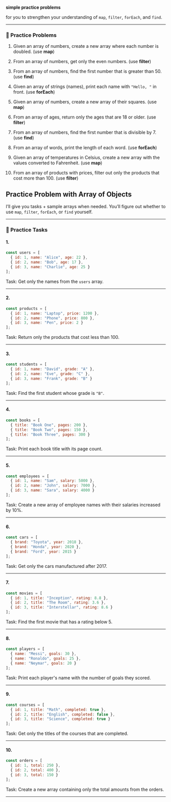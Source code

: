 **simple practice problems** 

for you to strengthen your understanding of `map`, `filter`, `forEach`, and `find`.

---

### 🔹 Practice Problems

1. Given an array of numbers, create a new array where each number is doubled. (use **map**)

2. From an array of numbers, get only the even numbers. (use **filter**)

3. From an array of numbers, find the first number that is greater than 50. (use **find**)

4. Given an array of strings (names), print each name with `"Hello, "` in front. (use **forEach**)

5. Given an array of numbers, create a new array of their squares. (use **map**)

6. From an array of ages, return only the ages that are 18 or older. (use **filter**)

7. From an array of numbers, find the first number that is divisible by 7. (use **find**)

8. From an array of words, print the length of each word. (use **forEach**)

9. Given an array of temperatures in Celsius, create a new array with the values converted to Fahrenheit. (use **map**)

10. From an array of products with prices, filter out only the products that cost more than 100. (use **filter**)



## Practice Problem with Array of Objects

I’ll give you tasks + sample arrays when needed. You’ll figure out whether to use `map`, `filter`, `forEach`, or `find` yourself.

---

### 📝 Practice Tasks

#### 1.

```js
const users = [
  { id: 1, name: "Alice", age: 22 },
  { id: 2, name: "Bob", age: 17 },
  { id: 3, name: "Charlie", age: 25 }
];
```

Task: Get only the names from the `users` array.

---

#### 2.

```js
const products = [
  { id: 1, name: "Laptop", price: 1200 },
  { id: 2, name: "Phone", price: 800 },
  { id: 3, name: "Pen", price: 2 }
];
```

Task: Return only the products that cost less than 100.

---

#### 3.

```js
const students = [
  { id: 1, name: "David", grade: "A" },
  { id: 2, name: "Eve", grade: "C" },
  { id: 3, name: "Frank", grade: "B" }
];
```

Task: Find the first student whose grade is `"B"`.

---

#### 4.

```js
const books = [
  { title: "Book One", pages: 200 },
  { title: "Book Two", pages: 150 },
  { title: "Book Three", pages: 300 }
];
```

Task: Print each book title with its page count.

---

#### 5.

```js
const employees = [
  { id: 1, name: "Sam", salary: 5000 },
  { id: 2, name: "John", salary: 7000 },
  { id: 3, name: "Sara", salary: 4000 }
];
```

Task: Create a new array of employee names with their salaries increased by 10%.

---

#### 6.

```js
const cars = [
  { brand: "Toyota", year: 2018 },
  { brand: "Honda", year: 2020 },
  { brand: "Ford", year: 2015 }
];
```

Task: Get only the cars manufactured after 2017.

---

#### 7.

```js
const movies = [
  { id: 1, title: "Inception", rating: 8.8 },
  { id: 2, title: "The Room", rating: 3.6 },
  { id: 3, title: "Interstellar", rating: 8.6 }
];
```

Task: Find the first movie that has a rating below 5.

---

#### 8.

```js
const players = [
  { name: "Messi", goals: 30 },
  { name: "Ronaldo", goals: 25 },
  { name: "Neymar", goals: 20 }
];
```

Task: Print each player's name with the number of goals they scored.

---

#### 9.

```js
const courses = [
  { id: 1, title: "Math", completed: true },
  { id: 2, title: "English", completed: false },
  { id: 3, title: "Science", completed: true }
];
```

Task: Get only the titles of the courses that are completed.

---

#### 10.

```js
const orders = [
  { id: 1, total: 250 },
  { id: 2, total: 400 },
  { id: 3, total: 150 }
];
```

Task: Create a new array containing only the total amounts from the orders.

---

